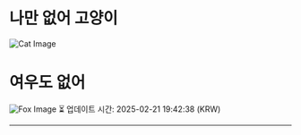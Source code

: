 
# 나만 없어 고양이

![Cat Image](https://cdn2.thecatapi.com/images/MjA0NDg2Mw.jpg)

# 여우도 없어
![Fox Image](https://randomfox.ca/images/47.jpg)
⏳ 업데이트 시간: 2025-02-21 19:42:38 (KRW)

---
